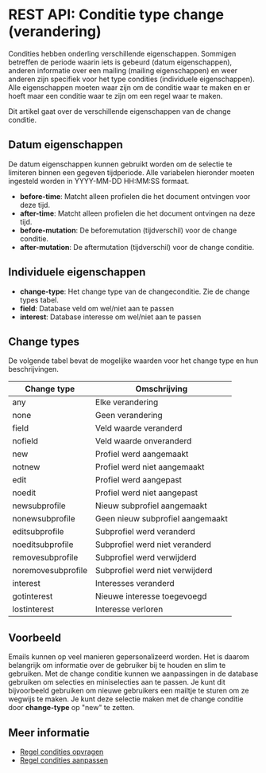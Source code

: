 # REST API: Conditie type change (verandering)

Condities hebben onderling verschillende eigenschappen. Sommigen betreffen 
de periode waarin iets is gebeurd (datum eigenschappen), anderen informatie 
over een mailing (mailing eigenschappen) en weer anderen zijn specifiek voor 
het type condities (individuele eigenschappen). Alle eigenschappen moeten waar zijn 
om de conditie waar te maken en er hoeft maar een conditie waar te zijn 
om een regel waar te maken. 

Dit artikel gaat over de verschillende eigenschappen van de change conditie.

## Datum eigenschappen

De datum eigenschappen kunnen gebruikt worden om de selectie te limiteren 
binnen een gegeven tijdperiode. Alle variabelen hieronder moeten ingesteld 
worden in YYYY-MM-DD HH:MM:SS formaat.

* **before-time**: Matcht alleen profielen die het document ontvingen voor deze tijd.
* **after-time**: Matcht alleen profielen die het document ontvingen na deze tijd.
* **before-mutation**: De beforemutation (tijdverschil) voor de change conditie.
* **after-mutation**: De aftermutation (tijdverschil) voor de change conditie.

## Individuele eigenschappen

* **change-type**: Het change type van de changeconditie. Zie de change types tabel.
* **field**: Database veld om wel/niet aan te passen
* **interest**: Database interesse om wel/niet aan te passen

## Change types

De volgende tabel bevat de mogelijke waarden voor het change type en 
hun beschrijvingen.

| Change type          | Omschrijving                      |
|----------------------|-----------------------------------|
| any                  | Elke verandering                  |
| none                 | Geen verandering                  |
| field                | Veld waarde veranderd             |
| nofield              | Veld waarde onveranderd           |
| new                  | Profiel werd aangemaakt           |
| notnew               | Profiel werd niet aangemaakt      |
| edit                 | Profiel werd aangepast            |
| noedit               | Profiel werd niet aangepast       |
| newsubprofile        | Nieuw subprofiel aangemaakt       |
| nonewsubprofile      | Geen nieuw subprofiel aangemaakt  |
| editsubprofile       | Subprofiel werd veranderd         |
| noeditsubprofile     | Subprofiel werd niet veranderd    |
| removesubprofile     | Subprofiel werd verwijderd        |
| noremovesubprofile   | Subprofiel werd niet verwijderd   |
| interest             | Interesses veranderd              |
| gotinterest          | Nieuwe interesse toegevoegd       |
| lostinterest         | Interesse verloren                |

## Voorbeeld

Emails kunnen op veel manieren gepersonalizeerd worden. Het is daarom 
belangrijk om informatie over de gebruiker bij te houden en slim te 
gebruiken. Met de change conditie kunnen we aanpassingen in de database 
gebruiken om selecties en miniselecties aan te passen. Je kunt dit bijvoorbeeld 
gebruiken om nieuwe gebruikers een mailtje te sturen om ze wegwijs te maken. 
Je kunt deze selectie maken met de change conditie door **change-type** op 
"new" te zetten.

## Meer informatie

* [Regel condities opvragen](rest-get-rule-conditions)
* [Regel condities aanpassen](rest-post-rule-conditions)
